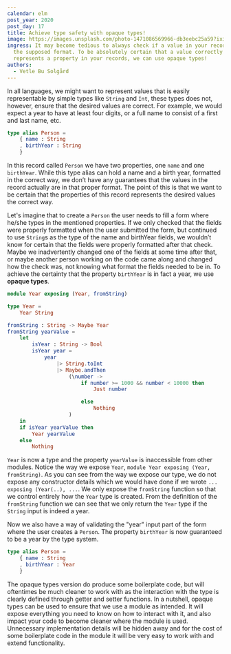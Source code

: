 ```yaml
---
calendar: elm
post_year: 2020
post_day: 17
title: Achieve type safety with opaque types!
image: https://images.unsplash.com/photo-1471086569966-db3eebc25a59?ixid=MXwxMjA3fDB8MHxwaG90by1wYWdlfHx8fGVufDB8fHw%3D&ixlib=rb-1.2.1&auto=format&fit=crop&w=3150&q=80
ingress: It may become tedious to always check if a value in your records is on
  the supposed format. To be absolutely certain that a value correctly
  represents a property in your records, we can use opaque types!
authors:
  - Vetle Bu Solgård
---
```

In all languages, we might want to represent values that is easily representable by simple types like `String` and `Int`, these types does not, however, ensure that the desired values are correct.
For example, we would expect a year to have at least four digits, or a full name to consist of a first and last name, etc.

```elm
type alias Person =
    { name : String
    , birthYear : String
    }
```

In this record called `Person` we have two properties, one `name` and one `birthYear`. While this type alias can hold a name and a birth year, formatted in the correct way, we don’t have any guarantees that the values in the record actually are in that proper format.
The point of this is that we want to be certain that the properties of this record represents the desired values the correct way.

Let's imagine that to create a `Person` the user needs to fill a form where he/she types in the mentioned properties. If we only checked that the fields were properly formatted when the user submitted the form, but continued to use `String`s as the type of the name and birthYear fields, we wouldn’t know for certain that the fields were properly formatted after that check. Maybe we inadvertently changed one of the fields at some time after that, or maybe another person working on the code came along and changed how the check was, not knowing what format the fields needed to be in.
To achieve the certainty that the property `birthYear` is in fact a year, we use **opaque types**.

```elm
module Year exposing (Year, fromString)

type Year =
    Year String

fromString : String -> Maybe Year
fromString yearValue =
    let
        isYear : String -> Bool
        isYear year =
            year
                |> String.toInt
                |> Maybe.andThen
                    (\number ->
                        if number >= 1000 && number < 10000 then
                            Just number

                        else
                            Nothing
                    )
    in
    if isYear yearValue then
        Year yearValue
    else
        Nothing
```

`Year` is now a type and the property `yearValue` is inaccessible from other modules. Notice the way we expose `Year`, `module Year exposing (Year, fromString)`. As you can see from the way we expose our type, we do not expose any constructor details which we would have done if we wrote `... exposing (Year(..), ...`. We only expose the `fromString` function so that we control entirely how the `Year` type is created. From the definition of the `fromString` function we can see that we only return the `Year` type if the `String` input is indeed a year. 

Now we also have a way of validating the "year" input part of the form where the user creates a `Person`. The property `birthYear` is now guaranteed to be a year by the type system.

```elm
type alias Person =
    { name : String
    , birthYear : Year
    }
```

The opaque types version do produce some boilerplate code, but will oftentimes be much cleaner to work with as the interaction with the type is clearly defined through getter and setter functions. In a nutshell, opaque types can be used to ensure that we use a module as intended. It will expose everything you need to know on how to interact with it, and also impact your code to become cleaner where the module is used. Unnecessary implementation details will be hidden away and for the cost of some boilerplate code in the module it will be very easy to work with and extend functionality.